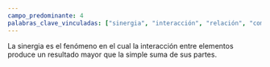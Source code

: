 ```yaml
---
campo_predominante: 4
palabras_clave_vinculadas: ["sinergia", "interacción", "relación", "comunicación", "símbolo"]
---
```

La sinergia es el fenómeno en el cual la interacción entre elementos produce un resultado mayor que la simple suma de sus partes.